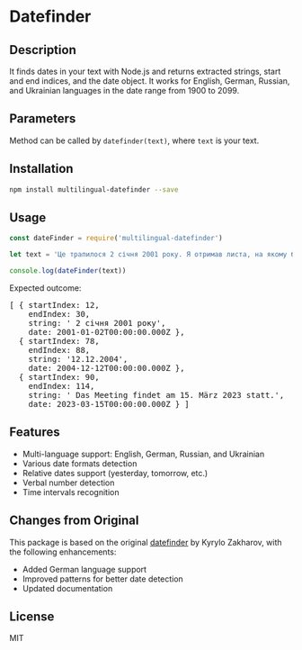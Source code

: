# Datefinder

## Description

It finds dates in your text with Node.js and returns extracted strings, start and end indices, and the date object. It works for English, German, Russian, and Ukrainian languages in the date range from 1900 to 2099.

## Parameters

Method can be called by `datefinder(text)`, where `text` is your text.

## Installation

```bash
npm install multilingual-datefinder --save
```

## Usage

```js
const dateFinder = require('multilingual-datefinder')

let text = 'Це трапилося 2 січня 2001 року. Я отримав листа, на якому була зазначена дата 12.12.2004. Das Meeting findet am 15. März 2023 statt.'

console.log(dateFinder(text))
```

Expected outcome:

<pre>
[ { startIndex: 12,
    endIndex: 30,
    string: ' 2 січня 2001 року',
    date: 2001-01-02T00:00:00.000Z },
  { startIndex: 78,
    endIndex: 88,
    string: '12.12.2004',
    date: 2004-12-12T00:00:00.000Z },
  { startIndex: 90,
    endIndex: 114,
    string: ' Das Meeting findet am 15. März 2023 statt.',
    date: 2023-03-15T00:00:00.000Z } ]
</pre>

## Features

- Multi-language support: English, German, Russian, and Ukrainian
- Various date formats detection
- Relative dates support (yesterday, tomorrow, etc.)
- Verbal number detection
- Time intervals recognition

## Changes from Original

This package is based on the original [datefinder](https://github.com/Amice13/datefinder) by Kyrylo Zakharov, with the following enhancements:
- Added German language support
- Improved patterns for better date detection
- Updated documentation

## License

MIT
